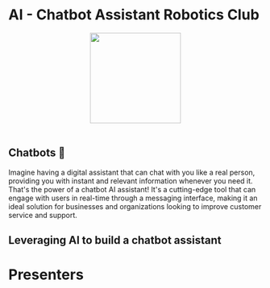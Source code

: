 #  AI - Chatbot Assistant Robotics Club



<div style="text-align:center"><img src="https://img.freepik.com/free-vector/flat-woman-chatting-with-chatbot-communicating-ai-robot-assistant_88138-959.jpg?w=1380&t=st=1680905997~exp=1680906597~hmac=2aa93663bfc4191fe606f4e0342d0aa3dda0292e276236cf084b0c29c16b5c8e" width="" height="180" /></div>

<br>

## Chatbots 💬 

Imagine having a digital assistant that can chat with you like a real person, providing you with instant and relevant information whenever you need it. That's the power of a chatbot AI assistant! It's a cutting-edge tool that can engage with users in real-time through a messaging interface, making it an ideal solution for businesses and organizations looking to improve customer service and support.


## Leveraging AI to build a chatbot assistant




# Presenters
